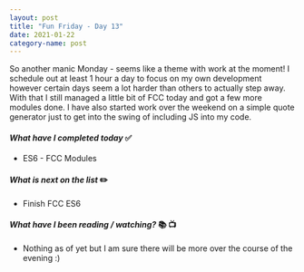 ```yaml
---
layout: post
title: "Fun Friday - Day 13"
date: 2021-01-22
category-name: post
---
```


So another manic Monday - seems like a theme with work at the moment! I schedule out at least 1 hour a day to focus on my own development however certain days seem a lot harder than others to actually step away.  With that I still managed a little bit of FCC today and got a few more modules done.  I have also started work over the weekend on a simple quote generator just to get into the swing of including JS into my code.

#### ***What have I completed today*** :white_check_mark:

- ES6 - FCC Modules

#### ***What is next on the list*** :pencil2:

- Finish FCC ES6

#### ***What have I been reading / watching?*** :books: :tv:

- Nothing as of yet but I am sure there will be more over the course of the evening :)
